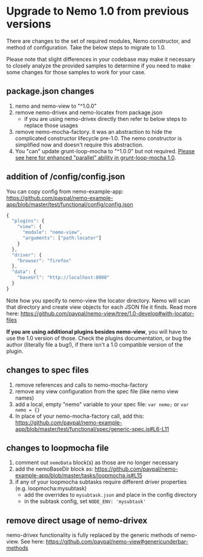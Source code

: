 # Upgrade to Nemo 1.0 from previous versions

There are changes to the set of required modules, Nemo constructor, and method of configuration.
Take the below steps to migrate to 1.0.

Please note that slight differences in your codebase may make it necessary to closely analyze the provided samples
to determine if you need to make some changes for those samples to work for your case.

## package.json changes

1. nemo and nemo-view to "^1.0.0"
2. remove nemo-drivex and nemo-locatex from package.json
   * if you are using nemo-drivex directly then refer to below steps to replace those usages
3. remove nemo-mocha-factory. it was an abstraction to hide the complicated constructor lifecycle pre-1.0. The nemo constructor is
simplified now and doesn't require this abstraction.
4. You "can" update grunt-loop-mocha to "^1.0.0" but not required. [Please see here for enhanced "parallel" ability in grunt-loop-mocha 1.0](https://github.com/grawk/grunt-loop-mocha#loop-options).

## addition of <basedir>/config/config.json

You can copy config from nemo-example-app:
https://github.com/paypal/nemo-example-app/blob/master/test/functional/config/config.json

```javascript
{
  "plugins": {
    "view": {
      "module": "nemo-view",
      "arguments": ["path:locator"]
    }
  },
  "driver": {
    "browser": "firefox"
  },
  "data": {
    "baseUrl": "http://localhost:8000"
  }
}
```

Note how you specify to nemo-view the locator directory. Nemo will scan that directory and create view objects for each JSON file it finds. Read more here:
https://github.com/paypal/nemo-view/tree/1.0-develop#with-locator-files

**If you are using additional plugins besides nemo-view**, you will have to use the 1.0 version of those. Check the plugins documentation, or bug the author (literally file a bug!), if there isn't
a 1.0 compatible version of the plugin.


## changes to spec files

1. remove references and calls to nemo-mocha-factory
2. remove any view configuration from the spec file (like nemo view names)
2. add a local, empty "nemo" variable to your spec file: `var nemo;` or `var nemo = {}`
3. In place of your nemo-mocha-factory call, add this: https://github.com/paypal/nemo-example-app/blob/master/test/functional/spec/generic-spec.js#L6-L11

## changes to loopmocha file

1. comment out `nemoData` block(s) as those are no longer necessary
2. add the nemoBaseDir block as: https://github.com/paypal/nemo-example-app/blob/master/tasks/loopmocha.js#L15
3. if any of your loopmocha subtasks require different driver properties (e.g. loopmocha:mysubtask)
   * add the overrides to `mysubtask.json` and place in the config directory
   * in the subtask config, set `NODE_ENV: 'mysubtask'`


## remove direct usage of nemo-drivex

nemo-drivex functionality is fully replaced by the generic methods of nemo-view. See here: https://github.com/paypal/nemo-view#genericunderbar-methods
